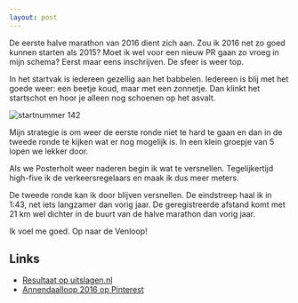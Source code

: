 ```yaml
---
layout: post
---
```


De eerste halve marathon van 2016 dient zich aan. Zou ik 2016 net zo goed kunnen starten als 2015? Moet ik wel voor een nieuw PR gaan zo vroeg in mijn schema? Eerst maar eens inschrijven. De sfeer is weer top.

In het startvak is iedereen gezellig aan het babbelen. Iedereen is blij met het goede weer: een beetje koud, maar met een zonnetje. Dan klinkt het startschot en hoor je alleen nog schoenen op het asvalt. 

![startnummer 142](https://s-media-cache-ak0.pinimg.com/564x/29/97/3b/29973b13878b68fcd565003f7060e8f8.jpg)

Mijn strategie is om weer de eerste ronde niet te hard te gaan en dan in de tweede ronde te kijken wat er nog mogelijk is. In een klein groepje van 5 lopen we lekker door.

Als we Posterholt weer naderen begin ik wat te versnellen. Tegelijkertijd high-five ik de verkeersregelaars en maak ik dus meer meters.

De tweede ronde kan ik door blijven versnellen. De eindstreep haal ik in 1:43, net iets langzamer dan vorig jaar. De geregistreerde afstand komt met 21 km wel dichter in de buurt van de halve marathon dan vorig jaar. 

Ik voel me goed. Op naar de Venloop!

## Links

* [Resultaat op uitslagen.nl](http://www.uitslagen.nl/uitslag?id=2016011700921&tl=nl&zk=eric+tummers&taal=nl)
* [Annendaalloop 2016 op Pinterest](https://nl.pinterest.com/erictummers/annendaalloop-2016/)